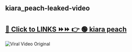 
 ## kiara_peach-leaked-video 

# <h2><a href="https://clipsfans.com/kiara_peach&ref=git">🔗 Click to LINKS ⏩⏩ 👉 🟢 kiara peach </a></h2>

<a href="https://clipsfans.com/kiara_peach&ref=git" rel="nofollow" data-target="animated-image.originalLink"><img src="https://i.ibb.co.com/xMMVF88/686577567.gif" alt="Viral Video Original" style="max-width: 100%; display: inline-block;" data-target="animated-image.originalImage"></a>
